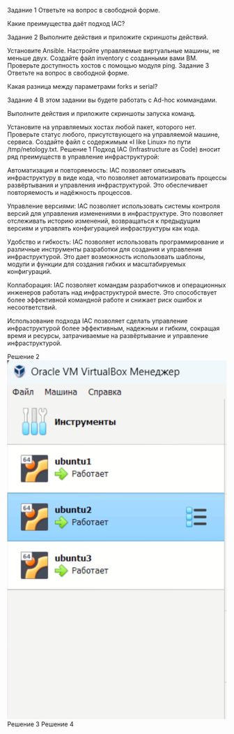 Задание 1
Ответьте на вопрос в свободной форме.

Какие преимущества даёт подход IAC?

Задание 2
Выполните действия и приложите скриншоты действий.

Установите Ansible.
Настройте управляемые виртуальные машины, не меньше двух.
Создайте файл inventory с созданными вами ВМ.
Проверьте доступность хостов с помощью модуля ping.
Задание 3
Ответьте на вопрос в свободной форме.

Какая разница между параметрами forks и serial?

Задание 4
В этом задании вы будете работать с Ad-hoc коммандами.

Выполните действия и приложите скриншоты запуска команд.

Установите на управляемых хостах любой пакет, которого нет.
Проверьте статус любого, присутствующего на управляемой машине, сервиса.
Создайте файл с содержимым «I like Linux» по пути /tmp/netology.txt.
Решение 1
Подход IAC (Infrastructure as Code) вносит ряд преимуществ в управление инфраструктурой:

Автоматизация и повторяемость: IAC позволяет описывать инфраструктуру в виде кода, что позволяет автоматизировать процессы развёртывания и управления инфраструктурой. Это обеспечивает повторяемость и надёжность процессов.

Управление версиями: IAC позволяет использовать системы контроля версий для управления изменениями в инфраструктуре. Это позволяет отслеживать историю изменений, возвращаться к предыдущим версиям и управлять конфигурацией инфраструктуры как кода.

Удобство и гибкость: IAC позволяет использовать программирование и различные инструменты разработки для создания и управления инфраструктурой. Это дает возможность использовать шаблоны, модули и функции для создания гибких и масштабируемых конфигураций.

Коллаборация: IAC позволяет командам разработчиков и операционных инженеров работать над инфраструктурой вместе. Это способствует более эффективной командной работе и снижает риск ошибок и несоответствий.

Использование подхода IAC позволяет сделать управление инфраструктурой более эффективным, надежным и гибким, сокращая время и ресурсы, затрачиваемые на развёртывание и управление инфраструктурой.

Решение 2
![img](https://github.com/znak72/ansible/blob/main/SCR-20230828-oelo.png)
Решение 3
Решение 4
